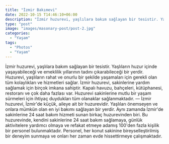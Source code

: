 ```yaml
---
title: "İzmir Bakımevi"
date: 2022-10-15 T14:46:10+06:00
description: "İzmir huzurevi, yaşlılara bakım sağlayan bir tesistir. Yaşlıların huzur içinde yaşayabileceği ve emeklilik yıllarının tadını çıkarabileceği bir yerdir.  "
type: "post"
image: "images/masonary-post/post-2.jpg"
categories: 
  - "Yaşam"
tags:
  - "Photos"
  - "Yaşam"
---
```


İzmir huzurevi, yaşlılara bakım sağlayan bir tesistir. Yaşlıların huzur içinde yaşayabileceği ve emeklilik yıllarının tadını çıkarabileceği bir yerdir. Huzurevi, yaşlıların rahat ve onurlu bir şekilde yaşamaları için gerekli olan tüm kolaylıkları ve hizmetleri sağlar.
İzmir huzurevi, sakinlerine yardım sağlamak için birçok imkana sahiptir. Kapalı havuzu, bahçeleri, kütüphanesi, restoranı ve çok daha fazlası var. Huzurevi sakinlerine mutlu bir yaşam sürmeleri için ihtiyaç duydukları tüm olanaklar sağlanmaktadır.
—
İzmir huzurevi, İzmir'de küçük, aileye ait bir huzurevidir. Yaşlıları önemseyen ve onlara mümkün olan en iyi bakımı sağlayan bir yerdir. Aynı zamanda İzmir'de sakinlerine 24 saat bakım hizmeti sunan birkaç huzurevinden biri.
Bu huzurevinde, kendini sakinlerine 24 saat bakım sağlamaya, günlük aktivitelere yardımcı olmaya ve refakat etmeye adamış 100'den fazla kişilik bir personel bulunmaktadır. Personel, her konut sakinine bireyselleştirilmiş bir deneyim sunmaya ve onları her zaman evde hissettirmeye çalışmaktadır.
